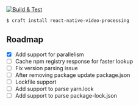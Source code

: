 [![Build & Test](https://github.com/shahen94/craft/actions/workflows/rust.yml/badge.svg?branch=main)](https://github.com/shahen94/craft/actions/workflows/rust.yml)
```sh
$ craft install react-native-video-processing
```
## Roadmap

- [x] Add support for parallelism
- [ ] Cache npm registry response for faster lookup
- [ ] Fix version parsing issue
- [ ] After removing package update package.json
- [ ] Lockfile support
- [ ] Add support to parse yarn.lock
- [ ] Add support to parse package-lock.json
